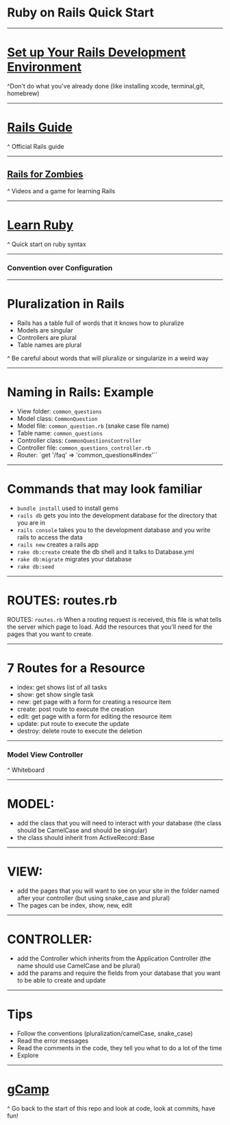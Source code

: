 # Ruby on Rails Quick Start

---

# [Set up Your Rails Development Environment](http://installrails.com/)

^Don't do what you've already done (like installing xcode, terminal,git, homebrew)

---

# [Rails Guide](http://guides.rubyonrails.org/)

^ Official Rails guide

---

## [Rails for Zombies](http://railsforzombies.org/)

^ Videos and a game for learning Rails

---

# [Learn Ruby](https://learnxinyminutes.com/docs/ruby/)

^ Quick start on ruby syntax

---

### Convention over Configuration

---


# Pluralization in Rails

- Rails has a table full of words that it knows how to pluralize
- Models are singular
- Controllers are plural
- Table names are plural

^ Be careful about words that will pluralize or singularize in a weird way

---

# Naming in Rails: Example

- View folder: `common_questions`
- Model class: `CommonQuestion`
- Model file:  `common_question.rb` (snake case file name)
- Table name:  `common_questions`
- Controller class: `CommonQuestionsController`
- Controller file:  `common_questions_controller.rb`
- Router:  `get '/faq' => 'common_questions#index'``


---

# Commands that may look familiar

- `bundle install` used to install gems
- `rails db` gets you into the development database for the directory that you are in
- `rails console` takes you to the development database and you write rails to access the data
- `rails new` creates a rails app
- `rake db:create`  create the db shell and it talks to Database.yml
- `rake db:migrate` migrates your database
- `rake db:seed`

---

# ROUTES: routes.rb

ROUTES: `routes.rb` When a routing request is received, this file is what tells the server which page to load. Add the resources that you'll need for the pages that you want to create.

---

# 7 Routes for a Resource

- index: get shows list of all tasks
- show:  get show single task
- new: get page with a form for creating a resource item
- create: post route to execute the creation
- edit: get page with a form for editing the resource item
- update: put route to execute the update
- destroy: delete route to execute the deletion

---

### Model View Controller

^ Whiteboard

---

# MODEL:

- add the class that you will need to interact with your database (the class should be CamelCase and should be singular)
- the class should inherit from ActiveRecord::Base


---

# VIEW:

- add the pages that you will want to see on your site in the folder named after your controller (but using snake_case and plural)
- The pages can be index, show, new, edit

---


# CONTROLLER:

- add the Controller which inherits from the Application Controller (the name should use CamelCase and be plural)
- add the params and require the fields from your database that you want to be able to create and update



---

# Tips

- Follow the conventions (pluralization/camelCase, snake_case)
- Read the error messages
- Read the comments in the code, they tell you what to do a lot of the time
- Explore

---

# [gCamp](https://github.com/teddim/gCamp/commits/master)

^ Go back to the start of this repo and look at code, look at commits, have fun!
